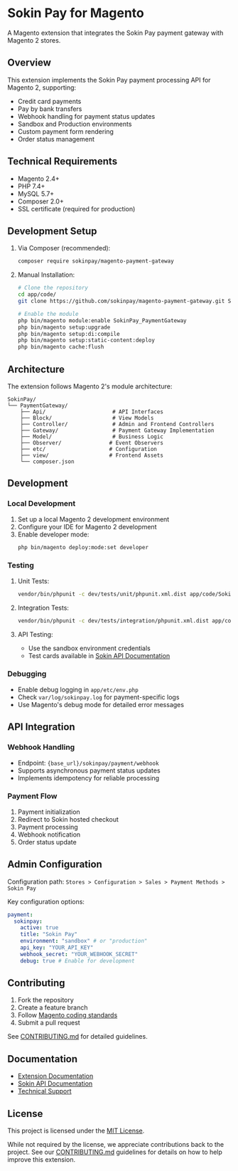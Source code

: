 # Sokin Pay for Magento

A Magento extension that integrates the Sokin Pay payment gateway with Magento 2 stores.

## Overview

This extension implements the Sokin Pay payment processing API for Magento 2, supporting:
- Credit card payments
- Pay by bank transfers
- Webhook handling for payment status updates
- Sandbox and Production environments
- Custom payment form rendering
- Order status management

## Technical Requirements

- Magento 2.4+
- PHP 7.4+
- MySQL 5.7+
- Composer 2.0+
- SSL certificate (required for production)

## Development Setup

1. Via Composer (recommended):
   ```bash
   composer require sokinpay/magento-payment-gateway
   ```

2. Manual Installation:
   ```bash
   # Clone the repository
   cd app/code/
   git clone https://github.com/sokinpay/magento-payment-gateway.git SokinPay/PaymentGateway

   # Enable the module
   php bin/magento module:enable SokinPay_PaymentGateway
   php bin/magento setup:upgrade
   php bin/magento setup:di:compile
   php bin/magento setup:static-content:deploy
   php bin/magento cache:flush
   ```

## Architecture

The extension follows Magento 2's module architecture:
```
SokinPay/
└── PaymentGateway/
    ├── Api/                     # API Interfaces
    ├── Block/                   # View Models
    ├── Controller/              # Admin and Frontend Controllers
    ├── Gateway/                 # Payment Gateway Implementation
    ├── Model/                   # Business Logic
    ├── Observer/               # Event Observers
    ├── etc/                    # Configuration
    ├── view/                   # Frontend Assets
    └── composer.json
```

## Development

### Local Development
1. Set up a local Magento 2 development environment
2. Configure your IDE for Magento 2 development
3. Enable developer mode:
   ```bash
   php bin/magento deploy:mode:set developer
   ```

### Testing
1. Unit Tests:
   ```bash
   vendor/bin/phpunit -c dev/tests/unit/phpunit.xml.dist app/code/SokinPay/PaymentGateway/Test/Unit
   ```

2. Integration Tests:
   ```bash
   vendor/bin/phpunit -c dev/tests/integration/phpunit.xml.dist app/code/SokinPay/PaymentGateway/Test/Integration
   ```

3. API Testing:
   - Use the sandbox environment credentials
   - Test cards available in [Sokin API Documentation](https://api-docs.sokin.com)

### Debugging
- Enable debug logging in `app/etc/env.php`
- Check `var/log/sokinpay.log` for payment-specific logs
- Use Magento's debug mode for detailed error messages

## API Integration

### Webhook Handling
- Endpoint: `{base_url}/sokinpay/payment/webhook`
- Supports asynchronous payment status updates
- Implements idempotency for reliable processing

### Payment Flow
1. Payment initialization
2. Redirect to Sokin hosted checkout
3. Payment processing
4. Webhook notification
5. Order status update

## Admin Configuration

Configuration path: `Stores > Configuration > Sales > Payment Methods > Sokin Pay`

Key configuration options:
```yaml
payment:
  sokinpay:
    active: true
    title: "Sokin Pay"
    environment: "sandbox" # or "production"
    api_key: "YOUR_API_KEY"
    webhook_secret: "YOUR_WEBHOOK_SECRET"
    debug: true # Enable for development
```

## Contributing

1. Fork the repository
2. Create a feature branch
3. Follow [Magento coding standards](https://developer.adobe.com/commerce/php/coding-standards/)
4. Submit a pull request

See [CONTRIBUTING.md](CONTRIBUTING.md) for detailed guidelines.

## Documentation

- [Extension Documentation](docs/)
- [Sokin API Documentation](https://api-docs.sokin.com)
- [Technical Support](mailto:support@sokin.com)

## License

This project is licensed under the [MIT License](LICENSE).

While not required by the license, we appreciate contributions back to the project. See our [CONTRIBUTING.md](CONTRIBUTING.md) guidelines for details on how to help improve this extension.